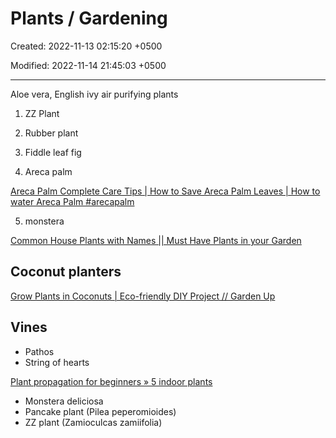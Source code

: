 # Plants / Gardening

Created: 2022-11-13 02:15:20 +0500

Modified: 2022-11-14 21:45:03 +0500

---

Aloe vera, English ivy air purifying plants

1.  ZZ Plant

2.  Rubber plant

3.  Fiddle leaf fig

4.  Areca palm

[Areca Palm Complete Care Tips | How to Save Areca Palm Leaves | How to water Areca Palm #arecapalm](https://www.youtube.com/watch?v=QPuoVzjkNpc)

5.  monstera



[Common House Plants with Names || Must Have Plants in your Garden](https://www.youtube.com/watch?v=PR8lbGBLYI4)

## Coconut planters

[Grow Plants in Coconuts | Eco-friendly DIY Project // Garden Up](https://www.youtube.com/watch?v=SIf031rsh18)

## Vines
-   Pathos
-   String of hearts

[Plant propagation for beginners » 5 indoor plants](https://www.youtube.com/watch?v=Jh5oX0VRnzk)
-   Monstera deliciosa
-   Pancake plant (Pilea peperomioides)
-   ZZ plant (Zamioculcas zamiifolia)

